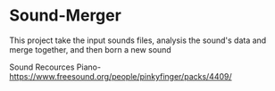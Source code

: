 # Sound-Merger
This project take the input sounds files, analysis the sound's data and merge together, and then born a new sound


Sound Recources 
Piano- https://www.freesound.org/people/pinkyfinger/packs/4409/

